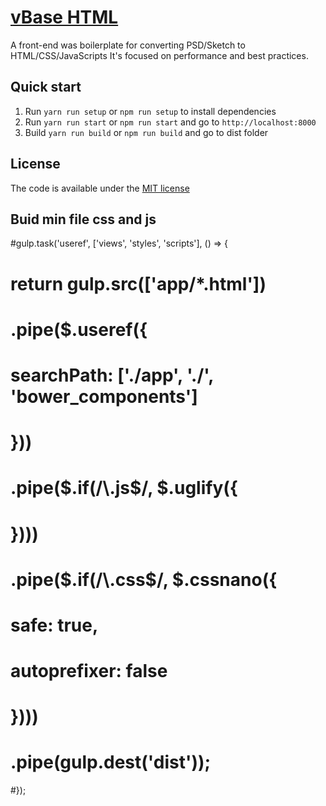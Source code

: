 # [vBase HTML]()

A front-end was boilerplate for converting PSD/Sketch to HTML/CSS/JavaScripts It's focused on performance and best practices.

## Quick start

1. Run `yarn run setup` or `npm run setup` to install dependencies
2. Run `yarn run start` or `npm run start` and go to `http://localhost:8000`
3. Build `yarn run build` or `npm run build` and go to dist folder

## License

The code is available under the [MIT license](LICENSE.md)

## Buid min file css and js
#gulp.task('useref', ['views', 'styles', 'scripts'], () => {
#  return gulp.src(['app/*.html'])
#    .pipe($.useref({
#      searchPath: ['./app', './', 'bower_components']
#    }))
#    .pipe($.if(/\.js$/, $.uglify({
#    })))
#    .pipe($.if(/\.css$/, $.cssnano({
#      safe: true,
#      autoprefixer: false
#    })))
#    .pipe(gulp.dest('dist'));
#});